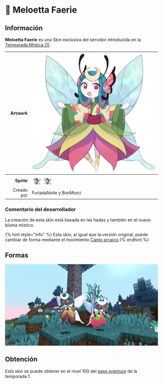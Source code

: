 # 🥇 Meloetta Faerie

## Información

**Meloetta Faerie** es una Skin exclusiva del servidor introducida en la [Temporada Mística (1)](./).

|                     **Artwork** | ![Artwork de Meloetta Faerie](../../images/pokemon/temporada-1/Faerie.png)                                                                                    |
| ------------------------------: | -------------------------------------------------------------------------------------------------------------------------------------- |
|                      **Sprite** | ![Sprite de Meloetta Faerie Aria](../../images/pokemon/temporada-1/Faerie1-sprite.png) ![Sprite de Meloetta Faerie Pirouette](../../images/pokemon/temporada-1/Faerie2-sprite.png)        |                                                                                                             |
|                      Creado por | FuriadaNoite y BonMurci                                                                                                                |


### Comentario del desarrollador
La creación de esta skin está basada en las hadas y también en el nuevo bioma místico.

{% hint style="info" %} Esta skin, al igual que la versión original, puede cambiar de forma mediante el movimiento [Canto arcaico](https://www.wikidex.net/wiki/Canto_arcaico).{% endhint %}

## Formas

![Formas de Meloetta Faerie](../../images/pokemon/temporada-1/faerie-formas.png)

## Obtención

Esta skin se puede obtener en el nivel 100 del [pase premium](https://tienda.mundopixelnet.com/category/servidor-escarlata-3) de la temporada 1.
